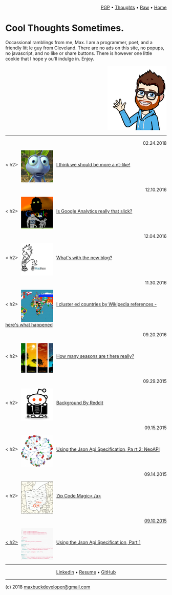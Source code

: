 


<p align=right>
  <a href='maxwellbuck.pub'>PGP</a>
  •
  <a href='fb-highlights.html'>Thoughts</a>
  •
  <a href=INDEX.md>Raw</a>
  •
  <a href='index.html'>Home</a>
  
</p>







# Cool Thoughts Sometimes.

Occassional ramblings from me, Max. I am a programmer, poet, and a friendly litt
le guy from Cleveland.  There are no ads on this site, no popups, no javascript,
 and no like or share buttons.  There is however one little cookie that I hope y
ou'll indulge in. Enjoy. 

<p align="right"><img src="static/hi.png" height="200"></p>


---


<p title="post-date"                                 align=right>02.24.2018</p><
h2><img                                 title="thumbnail-img" align="middle" src
="images/ant.png" width="100" height="100"                                      
   hspace="10" ><a href=welcome-to-the-ant-hill.html>I think we should be more a
nt-like!  </a></h2>
<p title="post-date"                                 align=right>12.10.2016</p><
h2><img                                 title="thumbnail-img" align="middle" src
="images/Google-Big-Brother.png" width="100" height="100"                       
                  hspace="10" ><a href=google-analytics-aint-that-slick-homie.ht
ml>Is Google Analytics really that slick?</a></h2>
<p title="post-date"                                 align=right>12.04.2016</p><
h2><img                                 title="thumbnail-img" align="middle" src
="images/fuck-wordpress.jpg" width="100" height="100"                           
              hspace="10" ><a href=whats-with-the-new-blog.html>What's with the 
new blog?</a></h2>
<p title="post-date"                                 align=right>11.30.2016</p><
h2><img                                 title="thumbnail-img" align="middle" src
="images/countries-of-the-world.jpg" width="100" height="100"                   
                      hspace="10" ><a href=countries-by-wikipedia.html>I cluster
ed countries by Wikipedia references - here's what happened</a></h2>
<p title="post-date"                                 align=right>09.20.2016</p><
h2><img                                 title="thumbnail-img" align="middle" src
="images/seasons-ftimage.jpg" width="100" height="100"                          
               hspace="10" ><a href=how-many-seasons.html>How many seasons are t
here really?</a></h2>
<p title="post-date"                                 align=right>09.29.2015</p><
h2><img                                 title="thumbnail-img" align="middle" src
="images/redditapi.png" width="100" height="100"                                
         hspace="10" ><a href=background-by-reddit.html>Background By Reddit</a>
</h2>
<p title="post-date"                                 align=right>09.15.2015</p><
h2><img                                 title="thumbnail-img" align="middle" src
="images/graphdb.png" width="100" height="100"                                  
       hspace="10" ><a href=json-api-2.html>Using the Json Api Specification, Pa
rt 2: NeoAPI</a></h2>
<p title="post-date"                                 align=right>09.14.2015</p><
h2><img                                 title="thumbnail-img" align="middle" src
="images/ohio-3-digit-zip-code-map.gif" width="100" height="100"                
                         hspace="10" ><a href=zipcode-magic.html>Zip Code Magic<
/a></h2>
<p title="post-date"                                 align=right>09.10.2015</p><
h2><img                                 title="thumbnail-img" align="middle" src
="images/jsonapiftimage.png" width="100" height="100"                           
              hspace="10" ><a href=json-api-1.html>Using the Json Api Specificat
ion, Part 1</a></h2>






---

<p align=center>
  <a href='https://www.linkedin.com/pub/max-buck/8b/5b8/a9'>LinkedIn</a>
  •
  <a href='resume.html'>Resume</a>
  •
  <a href='https://github.com/buckmaxwell'>GitHub</a>

</p>

---

(c) 2018 maxbuckdeveloper@gmail.com

